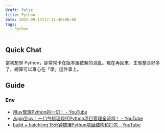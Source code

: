 ```yaml
---
draft: false
title: Python
date: 2025-09-14T17:12:40+08:00
tags:
  - Python
---
```


## Quick Chat

當初想學 Python，卻常常卡在版本跟依賴的混亂。現在再回來，生態整合好多了，總算可以專心在「學」這件事上。

## Guide

### Env

- [用uv管理Python的一切！ - YouTube](https://www.youtube.com/watch?v=aVXs8lb7i9U)
- [从pip到uv：一口气梳理现代Python项目管理全流程！ - YouTube](https://www.youtube.com/watch?v=jd1aRE5pJWc)
- [build + hatchling 15分钟搞懂Python项目结构和打包 - YouTube](https://www.youtube.com/watch?v=2m0Ygyzli5I)

